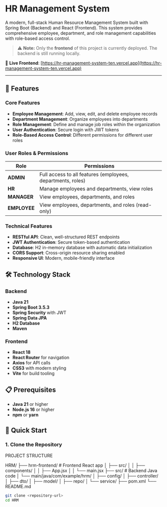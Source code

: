 # HR Management System

A modern, full-stack Human Resource Management System built with Spring Boot (Backend) and React (Frontend). This system provides comprehensive employee, department, and role management capabilities with role-based access control.

> ⚠️ **Note:** Only the **frontend** of this project is currently deployed. The backend is still running locally.

🔗 **Live Frontend**: [https://hr-management-system-ten.vercel.app](https://hr-management-system-ten.vercel.app)

---

## 🚀 Features

### Core Features
- **Employee Management**: Add, view, edit, and delete employee records
- **Department Management**: Organize employees into departments
- **Role Management**: Define and manage job roles within the organization
- **User Authentication**: Secure login with JWT tokens
- **Role-Based Access Control**: Different permissions for different user roles

### User Roles & Permissions

| Role | Permissions |
|------|-------------|
| **ADMIN** | Full access to all features (employees, departments, roles) |
| **HR** | Manage employees and departments, view roles |
| **MANAGER** | View employees, departments, and roles |
| **EMPLOYEE** | View employees, departments, and roles (read-only) |

### Technical Features
- **RESTful API**: Clean, well-structured REST endpoints
- **JWT Authentication**: Secure token-based authentication
- **Database**: H2 in-memory database with automatic data initialization
- **CORS Support**: Cross-origin resource sharing enabled
- **Responsive UI**: Modern, mobile-friendly interface

## 🛠️ Technology Stack

### Backend
- **Java 21**
- **Spring Boot 3.5.3**
- **Spring Security** with JWT
- **Spring Data JPA**
- **H2 Database**
- **Maven**

### Frontend
- **React 18**
- **React Router** for navigation
- **Axios** for API calls
- **CSS3** with modern styling
- **Vite** for build tooling

## 📋 Prerequisites

- **Java 21** or higher
- **Node.js 16** or higher
- **npm** or **yarn**

## 🚀 Quick Start

### 1. Clone the Repository

PROJECT STRUCTURE

HRM/
├── hrm-frontend/          # Frontend React app
│   ├── src/
│   │   ├── components/
│   │   ├── App.jsx
│   │   └── main.jsx
├── src/                   # Backend Java code
│   └── main/java/com/example/hrm/
│       ├── config/
│       ├── controller/
│       ├── dto/
│       ├── model/
│       ├── repo/
│       └── service/
├── pom.xml
└── README.md

```bash
git clone <repository-url>
cd HRM

